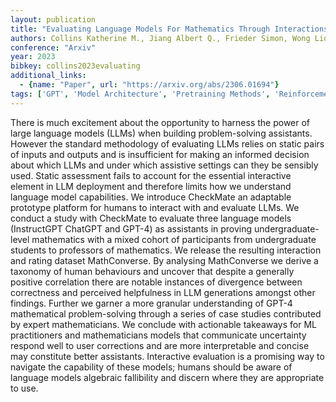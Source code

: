 ```yaml
---
layout: publication
title: "Evaluating Language Models For Mathematics Through Interactions"
authors: Collins Katherine M., Jiang Albert Q., Frieder Simon, Wong Lionel, Zilka Miri, Bhatt Umang, Lukasiewicz Thomas, Wu Yuhuai, Tenenbaum Joshua B., Hart William, Gowers Timothy, Li Wenda, Weller Adrian, Jamnik Mateja
conference: "Arxiv"
year: 2023
bibkey: collins2023evaluating
additional_links:
  - {name: "Paper", url: "https://arxiv.org/abs/2306.01694"}
tags: ['GPT', 'Model Architecture', 'Pretraining Methods', 'Reinforcement Learning', 'Tools']
---
```

There is much excitement about the opportunity to harness the power of large language models (LLMs) when building problem-solving assistants. However the standard methodology of evaluating LLMs relies on static pairs of inputs and outputs and is insufficient for making an informed decision about which LLMs and under which assistive settings can they be sensibly used. Static assessment fails to account for the essential interactive element in LLM deployment and therefore limits how we understand language model capabilities. We introduce CheckMate an adaptable prototype platform for humans to interact with and evaluate LLMs. We conduct a study with CheckMate to evaluate three language models (InstructGPT ChatGPT and GPT-4) as assistants in proving undergraduate-level mathematics with a mixed cohort of participants from undergraduate students to professors of mathematics. We release the resulting interaction and rating dataset MathConverse. By analysing MathConverse we derive a taxonomy of human behaviours and uncover that despite a generally positive correlation there are notable instances of divergence between correctness and perceived helpfulness in LLM generations amongst other findings. Further we garner a more granular understanding of GPT-4 mathematical problem-solving through a series of case studies contributed by expert mathematicians. We conclude with actionable takeaways for ML practitioners and mathematicians models that communicate uncertainty respond well to user corrections and are more interpretable and concise may constitute better assistants. Interactive evaluation is a promising way to navigate the capability of these models; humans should be aware of language models algebraic fallibility and discern where they are appropriate to use.
